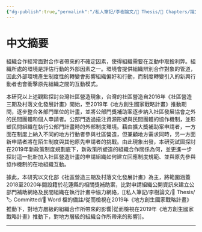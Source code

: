 ```yaml
---
{"dg-publish":true,"permalink":"/私人筆記/李樹論文/📝 Thesis/🔖 Chapters/論文摘要/","title":"中文摘要","tags":["李樹論文"],"noteIcon":"3","created":"2025-06-10T19:14:46.000+08:00","updated":"2025-06-10T19:21:00.576+08:00"}
---
```


# 中文摘要


組織合作經常面對合作者帶來的不確定因素，使得組織需要在互動中取捨利弊。組織所處的環境是評估行動的外部因素之一。環境會提供組織辨別合作對象的管道，因此外部環境產生制度性的轉變會影響組織偏好和行動，而制度轉變引入的新興行動者也會衝擊原先組織之間的互動模式。

本研究以上述觀點探討台灣社區營造現象，台灣的社區營造自2016年《社區營造三期及村落文化發展計畫》開始，至2019年《地方創生國家戰略計畫》推動期間，逐步整合各部門單位的計畫，並將公部門獎補助案逐步納入社區發展協會之外的民間團體和個人申請者。公部門透過挹注資源形塑與民間團體的協作機制，並形塑民間組織在執行公部門計畫時的外部制度環境。藉由擴大獎補助案申請者，一方面在制度上納入不同的地方行動者參與社區營造，但兼顧地方需求同時，另一方面新申請者將在陌生制度與其他原先申請者的挑戰。由此現象出發，本研究試圖探討在2019年新政策制度規劃底下，新政策所塑造的組織合作關係為何，並更進一步探討這一批新加入社區營造計畫的申請組織如何建立回應制度規範、並與原先參與協作機制的在地組織互動。

據此，本研究以文化部《社區營造三期及村落文化發展計畫》為主，將範圍涵蓋2018至2020年間設籍於花蓮縣的相關獎補助案，比對申請組織公開資訊來建立公部門補助網絡及民間組織在執行計畫中協力網絡，[[私人筆記/李樹論文/📝 Thesis/🏷️ Committed/📑 Word 檔的備註/從而檢視在2019年《地方創生國家戰略計畫》推動下，對地方層級的組織合作所帶來的影響\|從而檢視在2019年《地方創生國家戰略計畫》推動下，對地方層級的組織合作所帶來的影響]]。

---
